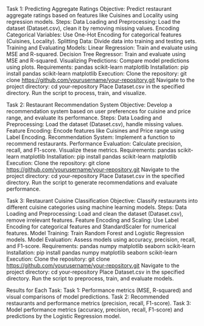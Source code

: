Task 1: Predicting Aggregate Ratings
Objective: Predict restaurant aggregate ratings based on features like Cuisines and Locality using regression models.
Steps:
Data Loading and Preprocessing: Load the dataset (Dataset.csv), clean it by removing missing values.
Encoding Categorical Variables: Use One-Hot Encoding for categorical features (Cuisines, Locality).
Splitting Data: Divide data into training and testing sets.
Training and Evaluating Models:
Linear Regression: Train and evaluate using MSE and R-squared.
Decision Tree Regressor: Train and evaluate using MSE and R-squared.
Visualizing Predictions: Compare model predictions using plots.
Requirements:
pandas
scikit-learn
matplotlib
Installation:
pip install pandas scikit-learn matplotlib
Execution:
Clone the repository:
git clone https://github.com/yourusername/your-repository.git
Navigate to the project directory:
cd your-repository
Place Dataset.csv in the specified directory.
Run the script to process, train, and visualize.


Task 2: Restaurant Recommendation System
Objective: Develop a recommendation system based on user preferences for cuisine and price range, and evaluate its performance.
Steps:
Data Loading and Preprocessing: Load the dataset (Dataset.csv), handle missing values.
Feature Encoding: Encode features like Cuisines and Price range using Label Encoding.
Recommendation System: Implement a function to recommend restaurants.
Performance Evaluation: Calculate precision, recall, and F1-score. Visualize these metrics.
Requirements:
pandas
scikit-learn
matplotlib
Installation:
pip install pandas scikit-learn matplotlib
Execution:
Clone the repository:
git clone https://github.com/yourusername/your-repository.git
Navigate to the project directory:
cd your-repository
Place Dataset.csv in the specified directory.
Run the script to generate recommendations and evaluate performance.


Task 3: Restaurant Cuisine Classification
Objective: Classify restaurants into different cuisine categories using machine learning models.
Steps:
Data Loading and Preprocessing: Load and clean the dataset (Dataset.csv), remove irrelevant features.
Feature Encoding and Scaling: Use Label Encoding for categorical features and StandardScaler for numerical features.
Model Training: Train Random Forest and Logistic Regression models.
Model Evaluation: Assess models using accuracy, precision, recall, and F1-score.
Requirements:
pandas
numpy
matplotlib
seaborn
scikit-learn
Installation:
pip install pandas numpy matplotlib seaborn scikit-learn
Execution:
Clone the repository:
git clone https://github.com/yourusername/your-repository.git
Navigate to the project directory:
cd your-repository
Place Dataset.csv in the specified directory.
Run the script to preprocess, train, and evaluate models.


Results for Each Task:
Task 1: Performance metrics (MSE, R-squared) and visual comparisons of model predictions.
Task 2: Recommended restaurants and performance metrics (precision, recall, F1-score).
Task 3: Model performance metrics (accuracy, precision, recall, F1-score) and predictions by the Logistic Regression model.
